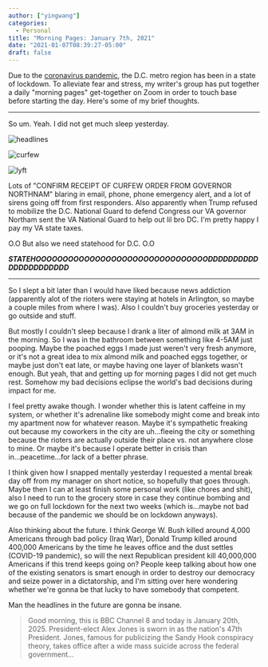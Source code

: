 ```yaml
---
author: ["yingwang"]
categories:
  - Personal
title: "Morning Pages: January 7th, 2021"
date: "2021-01-07T08:39:27-05:00"
draft: false
---
```


Due to the [coronavirus
pandemic](https://en.wikipedia.org/wiki/2019-20_coronavirus_pandemic), the D.C.
metro region has been in a state of lockdown. To alleviate fear and stress, my
writer's group has put together a daily "morning pages" get-together on Zoom in
order to touch base before starting the day. Here's some of my brief thoughts.

__________

So um. Yeah. I did not get much sleep yesterday.

![headlines](/img/posts/2021/01/07/headlines.png)

![curfew](/img/posts/2021/01/07/ios_1.png)

![lyft](/img/posts/2021/01/07/ios_2.png)

Lots of "CONFIRM RECEIPT OF CURFEW ORDER FROM GOVERNOR NORTHNAM" blaring in
email, phone, phone emergency alert, and a lot of sirens going off from first
responders. Also apparently when Trump refused to mobilize the D.C. National
Guard to defend Congress our VA governor Northam sent the VA National Guard to
help out lil bro DC. I'm pretty happy I pay my VA state taxes.

O.O But also we need statehood for D.C. O.O

***STATEHOOOOOOOOOOOOOOOOOOOOOOOOOOOOOOOODDDDDDDDDDDDDDDDDDDDDD***

__________

So I slept a bit later than I would have liked because news addiction
(apparently alot of the rioters were staying at hotels in Arlington, so maybe a
couple miles from where I was). Also I couldn't buy groceries yesterday or go
outside and stuff.

But mostly I couldn't sleep because I drank a liter of almond milk at 3AM in the
morning. So I was in the bathroom between something like 4-5AM just pooping.
Maybe the poached eggs I made just weren't very fresh anymore, or it's not a
great idea to mix almond milk and poached eggs together, or maybe just don't eat
late, or maybe having one layer of blankets wasn't enough. But yeah, that and
getting up for morning pages I did not get much rest. Somehow my bad decisions
eclipse the world's bad decisions during impact for me.

I feel pretty awake though. I wonder whether this is latent caffeine in my
system, or whether it's adrenaline like somebody might come and break into my
apartment now for whatever reason. Maybe it's sympathetic freaking out because
my coworkers in the city are uh...fleeing the city or something because the
rioters are actually outside their place vs. not anywhere close to mine. Or
maybe it's because I operate better in crisis than in...peacetime...for lack of
a better phrase.

I think given how I snapped mentally yesterday I requested a mental break day
off from my manager on short notice, so hopefully that goes through. Maybe then
I can at least finish some personal work (like chores and shit), also I need to
run to the grocery store in case they continue bombing and we go on full
lockdown for the next two weeks (which is...maybe not bad because of the
pandemic we should be on lockdown anyways).

Also thinking about the future. I think George W. Bush killed around 4,000
Americans through bad policy (Iraq War), Donald Trump killed around 400,000
Americans by the time he leaves office and the dust settles (COVID-19 pandemic),
so will the next Republican president kill 40,000,000 Americans if this trend
keeps going on? People keep talking about how one of the existing senators is
smart enough in order to destroy our democracy and seize power in a
dictatorship, and I'm sitting over here wondering whether we're gonna be that
lucky to have somebody that competent.

Man the headlines in the future are gonna be insane.

> Good morning, this is BBC Channel 8 and today is January 20th, 2025.
> President-elect Alex Jones is sworn in as the nation's 47th President. Jones,
> famous for publicizing the Sandy Hook conspiracy theory, takes office after a
> wide mass suicide across the federal government...
